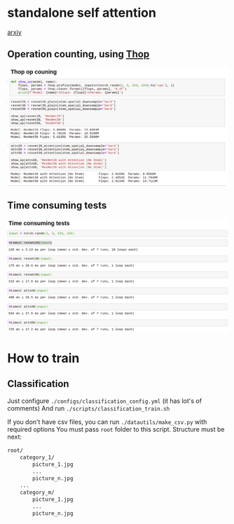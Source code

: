 # standalone self attention
[arxiv](https://arxiv.org/pdf/1906.05909.pdf)

## Operation counting, using [Thop](https://github.com/Lyken17/pytorch-OpCounter)
![Operation_counting](./pics/op_count.png)

## Time consuming tests
![Time_consuming](./pics/time_consuming.png )

# How to train
## Classification
Just configure `./configs/classification_config.yml` (it has lot's of comments)
And run `./scripts/classification_train.sh`
    
If you don't have csv files, you can run `./datautils/make_csv.py` with required options
You must pass `root` folder to this script. Structure must be next:
```
root/
    category_1/
        picture_1.jpg
        ...
        picture_n.jpg
    ...
    category_m/
        picture_1.jpg
        ...
        picture_n.jpg

```